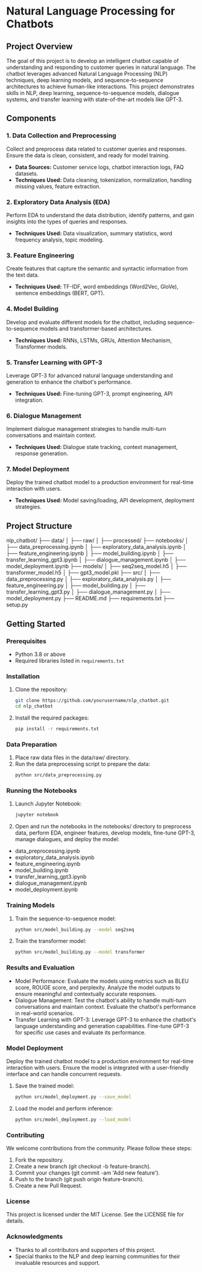 # Natural Language Processing for Chatbots

## Project Overview

The goal of this project is to develop an intelligent chatbot capable of understanding and responding to customer queries in natural language. The chatbot leverages advanced Natural Language Processing (NLP) techniques, deep learning models, and sequence-to-sequence architectures to achieve human-like interactions. This project demonstrates skills in NLP, deep learning, sequence-to-sequence models, dialogue systems, and transfer learning with state-of-the-art models like GPT-3.

## Components

### 1. Data Collection and Preprocessing
Collect and preprocess data related to customer queries and responses. Ensure the data is clean, consistent, and ready for model training.

- **Data Sources:** Customer service logs, chatbot interaction logs, FAQ datasets.
- **Techniques Used:** Data cleaning, tokenization, normalization, handling missing values, feature extraction.

### 2. Exploratory Data Analysis (EDA)
Perform EDA to understand the data distribution, identify patterns, and gain insights into the types of queries and responses.

- **Techniques Used:** Data visualization, summary statistics, word frequency analysis, topic modeling.

### 3. Feature Engineering
Create features that capture the semantic and syntactic information from the text data.

- **Techniques Used:** TF-IDF, word embeddings (Word2Vec, GloVe), sentence embeddings (BERT, GPT).

### 4. Model Building
Develop and evaluate different models for the chatbot, including sequence-to-sequence models and transformer-based architectures.

- **Techniques Used:** RNNs, LSTMs, GRUs, Attention Mechanism, Transformer models.

### 5. Transfer Learning with GPT-3
Leverage GPT-3 for advanced natural language understanding and generation to enhance the chatbot's performance.

- **Techniques Used:** Fine-tuning GPT-3, prompt engineering, API integration.

### 6. Dialogue Management
Implement dialogue management strategies to handle multi-turn conversations and maintain context.

- **Techniques Used:** Dialogue state tracking, context management, response generation.

### 7. Model Deployment
Deploy the trained chatbot model to a production environment for real-time interaction with users.

- **Techniques Used:** Model saving/loading, API development, deployment strategies.

## Project Structure

nlp_chatbot/
├── data/
│ ├── raw/
│ ├── processed/
├── notebooks/
│ ├── data_preprocessing.ipynb
│ ├── exploratory_data_analysis.ipynb
│ ├── feature_engineering.ipynb
│ ├── model_building.ipynb
│ ├── transfer_learning_gpt3.ipynb
│ ├── dialogue_management.ipynb
│ ├── model_deployment.ipynb
├── models/
│ ├── seq2seq_model.h5
│ ├── transformer_model.h5
│ ├── gpt3_model.pkl
├── src/
│ ├── data_preprocessing.py
│ ├── exploratory_data_analysis.py
│ ├── feature_engineering.py
│ ├── model_building.py
│ ├── transfer_learning_gpt3.py
│ ├── dialogue_management.py
│ ├── model_deployment.py
├── README.md
├── requirements.txt
├── setup.py


## Getting Started

### Prerequisites
- Python 3.8 or above
- Required libraries listed in `requirements.txt`

### Installation
1. Clone the repository:
   ```bash
   git clone https://github.com/yourusername/nlp_chatbot.git
   cd nlp_chatbot
   
2. Install the required packages:
    ```bash
    pip install -r requirements.txt
    
### Data Preparation

1. Place raw data files in the data/raw/ directory.
2. Run the data preprocessing script to prepare the data:
    ```bash
    python src/data_preprocessing.py
    
### Running the Notebooks

1. Launch Jupyter Notebook:
    ```bash
    jupyter notebook
    
2. Open and run the notebooks in the notebooks/ directory to preprocess data, perform EDA, engineer features, develop models, fine-tune GPT-3, manage dialogues, and deploy the model:
 - data_preprocessing.ipynb
 - exploratory_data_analysis.ipynb
 - feature_engineering.ipynb
 - model_building.ipynb
 - transfer_learning_gpt3.ipynb
 - dialogue_management.ipynb
 - model_deployment.ipynb
   
### Training Models

1. Train the sequence-to-sequence model:
    ```bash
    python src/model_building.py --model seq2seq
    
2. Train the transformer model:
    ```bash
    python src/model_building.py --model transformer
    
### Results and Evaluation

 - Model Performance: Evaluate the models using metrics such as BLEU score, ROUGE score, and perplexity. Analyze the model outputs to ensure meaningful and contextually accurate responses.
 - Dialogue Management: Test the chatbot's ability to handle multi-turn conversations and maintain context. Evaluate the chatbot's performance in real-world scenarios.
 - Transfer Learning with GPT-3: Leverage GPT-3 to enhance the chatbot's language understanding and generation capabilities. Fine-tune GPT-3 for specific use cases and evaluate its performance.
   
### Model Deployment

Deploy the trained chatbot model to a production environment for real-time interaction with users. Ensure the model is integrated with a user-friendly interface and can handle concurrent requests.

1. Save the trained model:
    ```bash
    python src/model_deployment.py --save_model
    
2. Load the model and perform inference:
    ```bash
    python src/model_deployment.py --load_model
    
### Contributing

We welcome contributions from the community. Please follow these steps:

1. Fork the repository.
2. Create a new branch (git checkout -b feature-branch).
3. Commit your changes (git commit -am 'Add new feature').
4. Push to the branch (git push origin feature-branch).
5. Create a new Pull Request.
   
### License

This project is licensed under the MIT License. See the LICENSE file for details.

### Acknowledgments

 - Thanks to all contributors and supporters of this project.
 - Special thanks to the NLP and deep learning communities for their invaluable resources and support.
